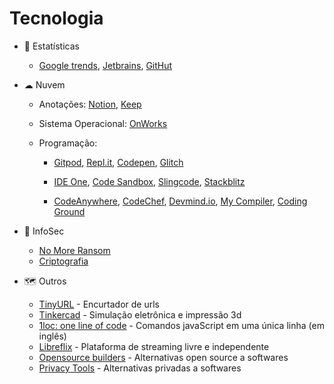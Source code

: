 # Tecnologia

- 🔎 Estatísticas

  - [Google trends](https://trends.google.com.br/trends/?geo=BR),
  [Jetbrains](https://www.jetbrains.com/lp/devecosystem-2020),
  [GitHut](https://madnight.github.io/githut)

- ☁ Nuvem

  - Anotações: 
    [Notion](https://www.notion.so),
    [Keep](https://keep.google.com)

  - Sistema Operacional: [OnWorks](https://www.onworks.net)

  - Programação: 

    - [Gitpod](https://gitpod.io),
    [Repl.it](https://repl.it),
    [Codepen](https://codepen.io),
    [Glitch](https://glitch.com)

    - [IDE One](https://ideone.com),
    [Code Sandbox](https://codesandbox.io),
    [Slingcode](https://slingcode.net),
    [Stackblitz](https://stackblitz.com)
    
    - [CodeAnywhere](https://codeanywhere.com),
    [CodeChef](https://www.codechef.com/ide),
    [Devmind.io](https://devmind.io),
    [My Compiler](https://www.mycompiler.io),
    [Coding Ground](https://www.tutorialspoint.com/codingground.htm)

- 🔐 InfoSec

  - [No More Ransom](https://www.nomoreransom.org/pt/index.html)
  - [Criptografia](https://www.dcode.fr/en)

- 🗺 Outros

    - [TinyURL](https://tinyurl.com) - Encurtador de urls
    - [Tinkercad](https://www.tinkercad.com) - Simulação eletrônica e impressão 3d
    - [1loc: one line of code](https://1loc.dev) - Comandos javaScript em uma única linha (em inglês)
    - [Libreflix](https://libreflix.org) - Plataforma de streaming livre e independente
    - [Opensource builders](https://opensource.builders) - Alternativas open source a softwares
    - [Privacy Tools](https://www.privacytools.io) - Alternativas privadas a softwares
